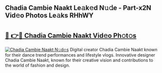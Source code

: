 ## Chadia Cambie Naakt Le𝚊k𝚎d N𝚞𝚍e - Part-x2N Vid𝚎o Photos Le𝚊ks RHhWY

# <h2><a href="http://fb7z3h.evod.top/?m=Chadia+Cambie+Naakt">🔗 👉🔴 Chadia Cambie Naakt Vid𝚎o Ph𝚘t𝚘s</a></h2>

[![Chadia Cambie Naakt N𝚞d𝚎s](https://i.imgur.com/8V9OHl7.gif)](http://fb7z3h.evod.top/?m=Chadia+Cambie+Naakt)
Digital creator Chadia Cambie Naakt known for their dance trend performances and lifestyle vlogs. Innovative designer Chadia Cambie Naakt, known for their creative vision and contributions to the world of fashion and design. 
